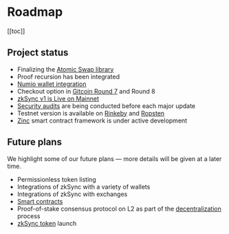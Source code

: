 # Roadmap

[[toc]]

## Project status

- Finalizing the [Atomic Swap library](https://github.com/matter-labs/atomic-swaps)
- Proof recursion has been integrated
- [Numio wallet integration](https://numio.one/fast-cheap-ethereum-transactions-now-on-google-play/)
- Checkout option in [Gitcoin Round 7](https://gitcoin.co/blog/gitcoin-grants-round-7/) and Round 8
- [zkSync v1 is Live on Mainnet][mainnet]
- [Security audits](/updates/security-audits.md) are being conducted before each major update
- Testnet version is available on [Rinkeby](https://rinkeby.zksync.io) and [Ropsten](https://ropsten.zksync.io)
- [Zinc](https://github.com/matter-labs/zinc) smart contract framework is under active development

[mainnet]: https://medium.com/matter-labs/zksync-is-live-bringing-trustless-scalable-payments-to-ethereum-9c634b3e6823

## Future plans

We highlight some of our future plans — more details will be given at a later time.

- Permissionless token listing
- Integrations of zkSync with a variety of wallets
- Integrations of zkSync with exchanges
- [Smart contracts](/userdocs/sc.md)
- Proof-of-stake consensus protocol on L2 as part of the [decentralization](/userdocs/decentralization.md) process
- [zkSync token](/userdocs/tokenomics.md) launch
